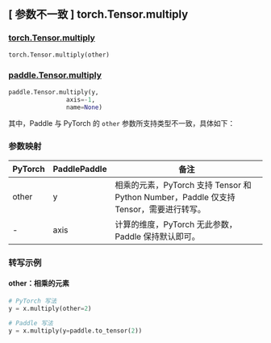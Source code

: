 ## [ 参数不一致 ] torch.Tensor.multiply

### [torch.Tensor.multiply](https://pytorch.org/docs/stable/generated/torch.Tensor.multiply.html)

```python
torch.Tensor.multiply(other)
```

### [paddle.Tensor.multiply](https://www.paddlepaddle.org.cn/documentation/docs/zh/api/paddle/Tensor_cn.html#multiply-y-axis-1-name-none)

```python
paddle.Tensor.multiply(y,
                axis=-1,
                name=None)
```

其中，Paddle 与 PyTorch 的 `other` 参数所支持类型不一致，具体如下：

### 参数映射
| PyTorch       | PaddlePaddle | 备注                                             |
| ------------- | ------------ | ----------------------------------------------- |
| other         | y            | 相乘的元素，PyTorch 支持 Tensor 和 Python Number，Paddle 仅支持 Tensor，需要进行转写。                       |
| -             | axis         | 计算的维度，PyTorch 无此参数， Paddle 保持默认即可。|

### 转写示例
#### other：相乘的元素
```python
# PyTorch 写法
y = x.multiply(other=2)

# Paddle 写法
y = x.multiply(y=paddle.to_tensor(2))
```
